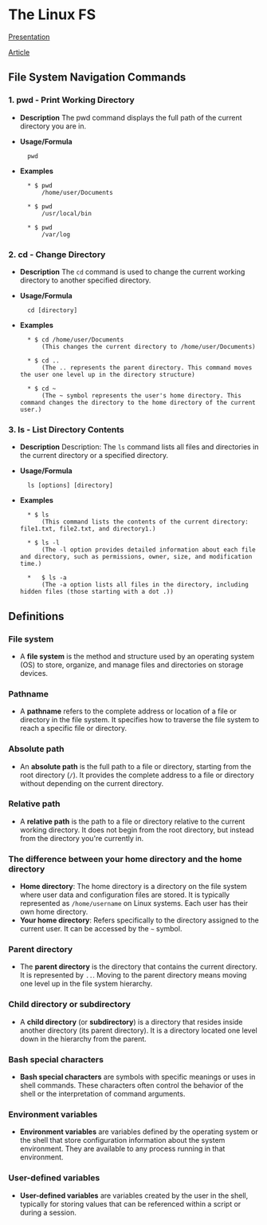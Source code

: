# **The Linux FS**

[Presentation](https://rapurl.live/s39)

[Article](https://cis106.com/extra/thelinuxfs/)

## File System Navigation Commands

### 1. pwd - Print Working Directory

* **Description**
    The pwd command displays the full path of the current directory you are in.

* **Usage/Formula**

        pwd 
   
* **Examples**
   
        * $ pwd
            /home/user/Documents

        * $ pwd
            /usr/local/bin

        * $ pwd
            /var/log

### 2. cd - Change Directory
    
* **Description**
    The `cd` command is used to change the current working directory to another specified directory.
   
* **Usage/Formula**

        cd [directory]
    
* **Examples**

        * $ cd /home/user/Documents      
            (This changes the current directory to /home/user/Documents)
  
        * $ cd ..   
            (The .. represents the parent directory. This command moves the user one level up in the directory structure)

        * $ cd ~
            (The ~ symbol represents the user's home directory. This command changes the directory to the home directory of the current user.)

### 3. ls - List Directory Contents
    
* **Description**
    Description: The `ls` command lists all files and directories in the current directory or a specified directory.
   
* **Usage/Formula**

        ls [options] [directory]
    
* **Examples**

        * $ ls
            (This command lists the contents of the current directory: file1.txt, file2.txt, and directory1.)

        * $ ls -l
            (The -l option provides detailed information about each file and directory, such as permissions, owner, size, and modification time.)
          
        *   $ ls -a
            (The -a option lists all files in the directory, including hidden files (those starting with a dot .))


## **Definitions**

### **File system**
- A **file system** is the method and structure used by an operating system (OS) to store, organize, and manage files and directories on storage devices. 

### **Pathname**
- A **pathname** refers to the complete address or location of a file or directory in the file system. It specifies how to traverse the file system to reach a specific file or directory.

### **Absolute path**
- An **absolute path** is the full path to a file or directory, starting from the root directory (`/`). It provides the complete address to a file or directory without depending on the current directory.

### **Relative path**
- A **relative path** is the path to a file or directory relative to the current working directory. It does not begin from the root directory, but instead from the directory you're currently in.

### **The difference between your home directory and the home directory**
- **Home directory**: The home directory is a directory on the file system where user data and configuration files are stored. It is typically represented as `/home/username` on Linux systems. Each user has their own home directory.
- **Your home directory**: Refers specifically to the directory assigned to the current user. It can be accessed by the `~` symbol.
  
### **Parent directory**
- The **parent directory** is the directory that contains the current directory. It is represented by `..`. Moving to the parent directory means moving one level up in the file system hierarchy.

### **Child directory or subdirectory**
- A **child directory** (or **subdirectory**) is a directory that resides inside another directory (its parent directory). It is a directory located one level down in the hierarchy from the parent.

### **Bash special characters**
- **Bash special characters** are symbols with specific meanings or uses in shell commands. These characters often control the behavior of the shell or the interpretation of command arguments.

### **Environment variables**
- **Environment variables** are variables defined by the operating system or the shell that store configuration information about the system environment. They are available to any process running in that environment.

### **User-defined variables**
- **User-defined variables** are variables created by the user in the shell, typically for storing values that can be referenced within a script or during a session.
